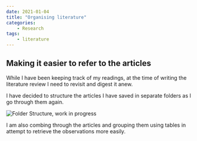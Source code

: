 ```yaml
---
date: 2021-01-04
title: "Organising literature"
categories: 
    - Research
tags:
    - literature
---
```

## Making it easier to refer to the articles

While I have been keeping track of my readings, at the time of writing the literature review I need to revisit and digest it anew.

I have decided to structure the articles I have saved in separate folders as I go through them again.

![Folder Structure, work in progress]('..\content\images\avatar.jpg')


I am also combing through the articles and grouping them using tables in attempt to retrieve the observations more easily.